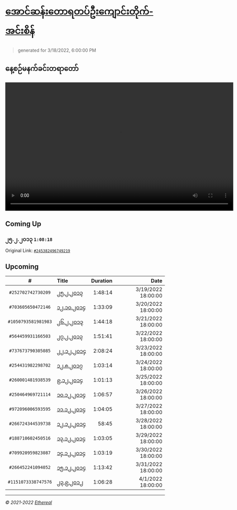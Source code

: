 # [အောင်ဆန်းတောရတပ်ဦးကျောင်းတိုက်-အင်းစိန်](https://www.facebook.com/655653464834259)

> generated for 3/18/2022, 6:00:00 PM

## နေ့စဉ်မနက်ခင်းတရာတော်

<video type="video/mp4" src="https://storage.googleapis.com/mogok-aungsan.appspot.com/public/dhamma/videos/output.mp4" width="720" height="405" preload="auto" controls></video>

## Coming Up

### ၂၅.၂.၂၀၁၃ `1:08:18`

Original Link: [`#245382496749219`](https://www.facebook.com/655653464834259/videos/245382496749219)

## Upcoming

| # | Title | Duration | Date |
|:-----:|:------|---------:|-------------:|
| `#252702742730209` | [၂၅.၂.၂၀၁၃](https://www.facebook.com/655653464834259/videos/252702742730209) | 1:48:14 | 3/19/2022 18:00:00 |
| `#703605650472146` | [၁၂.၁၀.၂၀၁၄](https://www.facebook.com/655653464834259/videos/703605650472146) | 1:33:09 | 3/20/2022 18:00:00 |
| `#1050793581981983` | [၂၆.၂.၂၀၁၃](https://www.facebook.com/655653464834259/videos/1050793581981983) | 1:44:18 | 3/21/2022 18:00:00 |
| `#564459931166503` | [၂၇.၂.၂၀၁၃](https://www.facebook.com/655653464834259/videos/564459931166503) | 1:51:41 | 3/22/2022 18:00:00 |
| `#737673790305085` | [၂၂.၁၂.၂၀၁၄](https://www.facebook.com/655653464834259/videos/737673790305085) | 2:08:24 | 3/23/2022 18:00:00 |
| `#254431982298702` | [၁၂.၈.၂၀၁၇](https://www.facebook.com/655653464834259/videos/254431982298702) | 1:03:14 | 3/24/2022 18:00:00 |
| `#260001481938539` | [၉.၁၂.၂၀၁၄](https://www.facebook.com/655653464834259/videos/260001481938539) | 1:01:13 | 3/25/2022 18:00:00 |
| `#250464969721114` | [၁၀.၁၂.၂၀၁၄](https://www.facebook.com/655653464834259/videos/250464969721114) | 1:06:57 | 3/26/2022 18:00:00 |
| `#972096006593595` | [၁၁.၁၂.၂၀၁၄](https://www.facebook.com/655653464834259/videos/972096006593595) | 1:04:05 | 3/27/2022 18:00:00 |
| `#266724344539738` | [၁၂.၁၂.၂၀၁၄](https://www.facebook.com/655653464834259/videos/266724344539738) | 58:45 | 3/28/2022 18:00:00 |
| `#188710602450516` | [၁၃.၁၂.၂၀၁၄](https://www.facebook.com/655653464834259/videos/188710602450516) | 1:03:05 | 3/29/2022 18:00:00 |
| `#709920959823087` | [၁၄.၁၂.၂၀၁၄](https://www.facebook.com/655653464834259/videos/709920959823087) | 1:03:19 | 3/30/2022 18:00:00 |
| `#266452241094052` | [၁၅.၁၂.၂၀၁၄](https://www.facebook.com/655653464834259/videos/266452241094052) | 1:13:42 | 3/31/2022 18:00:00 |
| `#1151073338747576` | [၂၃.၉.၂၀၁၂](https://www.facebook.com/655653464834259/videos/1151073338747576) | 1:06:28 | 4/1/2022 18:00:00 |

---

_&copy; 2021-2022 [Ethereal](https://github.com/etherealtech)_